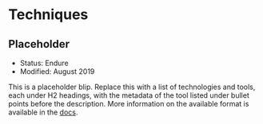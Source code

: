 # Techniques

## Placeholder

- Status: Endure
- Modified: August 2019

This is a placeholder blip. Replace this with a list of technologies and tools, each under H2 headings, with the metadata of the tool listed under bullet points before the description. More information on the available format is available in the [docs][docs].

[docs]: https://github.com/dprgarner/tech-radar-markdown-tools/blob/master/README.md

